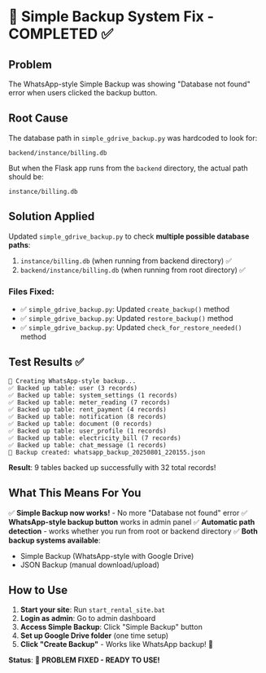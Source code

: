 # 🔧 Simple Backup System Fix - COMPLETED ✅

## Problem
The WhatsApp-style Simple Backup was showing "Database not found" error when users clicked the backup button.

## Root Cause
The database path in `simple_gdrive_backup.py` was hardcoded to look for:
```
backend/instance/billing.db
```

But when the Flask app runs from the `backend` directory, the actual path should be:
```
instance/billing.db
```

## Solution Applied
Updated `simple_gdrive_backup.py` to check **multiple possible database paths**:

1. `instance/billing.db` (when running from backend directory) ✅
2. `backend/instance/billing.db` (when running from root directory) ✅

### Files Fixed:
- ✅ `simple_gdrive_backup.py`: Updated `create_backup()` method
- ✅ `simple_gdrive_backup.py`: Updated `restore_backup()` method  
- ✅ `simple_gdrive_backup.py`: Updated `check_for_restore_needed()` method

## Test Results ✅
```
📱 Creating WhatsApp-style backup...
✅ Backed up table: user (3 records)
✅ Backed up table: system_settings (1 records)
✅ Backed up table: meter_reading (7 records)
✅ Backed up table: rent_payment (4 records)
✅ Backed up table: notification (8 records)
✅ Backed up table: document (0 records)
✅ Backed up table: user_profile (1 records)
✅ Backed up table: electricity_bill (7 records)
✅ Backed up table: chat_message (1 records)
💾 Backup created: whatsapp_backup_20250801_220155.json
```

**Result**: 9 tables backed up successfully with 32 total records!

## What This Means For You
✅ **Simple Backup now works!** - No more "Database not found" error
✅ **WhatsApp-style backup button** works in admin panel
✅ **Automatic path detection** - works whether you run from root or backend directory
✅ **Both backup systems available**:
   - Simple Backup (WhatsApp-style with Google Drive)
   - JSON Backup (manual download/upload)

## How to Use
1. **Start your site**: Run `start_rental_site.bat`
2. **Login as admin**: Go to admin dashboard  
3. **Access Simple Backup**: Click "Simple Backup" button
4. **Set up Google Drive folder** (one time setup)
5. **Click "Create Backup"** - Works like WhatsApp backup! 📱

**Status**: 🎉 **PROBLEM FIXED - READY TO USE!**
